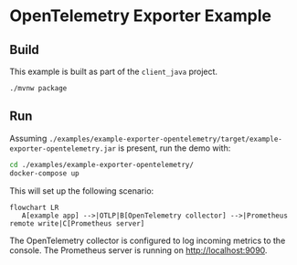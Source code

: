 # OpenTelemetry Exporter Example

## Build

This example is built as part of the `client_java` project.

```shell
./mvnw package
```

## Run

Assuming `./examples/example-exporter-opentelemetry/target/example-exporter-opentelemetry.jar` is present, run the demo with:

```bash
cd ./examples/example-exporter-opentelemetry/
docker-compose up
```

This will set up the following scenario:

```mermaid
flowchart LR
   A[example app] -->|OTLP|B[OpenTelemetry collector] -->|Prometheus remote write|C[Prometheus server]
```

The OpenTelemetry collector is configured to log incoming metrics to the console.
The Prometheus server is running on [http://localhost:9090](http://localhost:9090).

